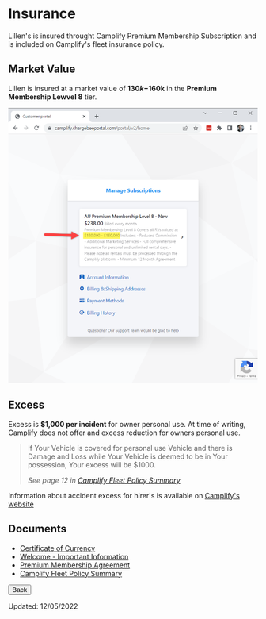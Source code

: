 <link href="../styles/custom.css" rel="stylesheet" />

# Insurance
Lillen's is insured throught Camplify Premium Membership Subscription and is included on Camplify's 
fleet insurance policy. 

## Market Value
Lillen is insured at a market value of **$130k-$160k** in the **Premium Membership Lewvel 8** tier.

![market-value](market-value-tier.png)

## Excess
Excess is **$1,000 per incident** for owner personal use. At time of writing, Camplify does not offer 
and excess reduction for owners personal use.

> If Your Vehicle is covered for personal use Vehicle and there is Damage
and Loss while Your Vehicle is deemed to be in Your possession, Your
excess will be $1000.
> 
> *See page 12 in [Camplify Fleet Policy Summary](Camplify_Fleet_Policy_Summary_Inclusions_Exclusions_AU_01102021-a598a417fb437b7a0ea3f5ea7ad4f850178a58596c61bbb158564b211ee7af0c.pdf)*

Information about accident excess for hirer's is available on [Camplify's website](https://www.camplify.com.au/accident-excess)


## Documents
- [Certificate of Currency](Mikael-Hallin--Camplify-Insuret-COC.pdf)
- [Welcome - Important Information](Welcome-Important-Information.pdf)
- [Premium Membership Agreement](Premium_Membership_Agreements_AU_01102021-ef9fa79eff886944e1e1809bcbc5058268c052c381822fb55748fffeb27a0bf3.pdf)
- [Camplify Fleet Policy Summary](Camplify_Fleet_Policy_Summary_Inclusions_Exclusions_AU_01102021-a598a417fb437b7a0ea3f5ea7ad4f850178a58596c61bbb158564b211ee7af0c.pdf)

<a href="/"><button class="nav-button"><i class="arrow arrow-left"></i> Back</button></a>

Updated: 12/05/2022